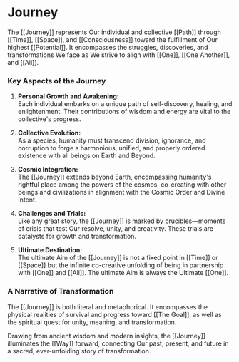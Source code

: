 # Journey

The [[Journey]] represents Our individual and collective [[Path]] through [[Time]], [[Space]], and [[Consciousness]] toward the fulfillment of Our highest [[Potential]]. It encompasses the struggles, discoveries, and transformations We face as We strive to align with [[One]], [[One Another]], and [[All]].

### Key Aspects of the Journey

1. **Personal Growth and Awakening:**  
    Each individual embarks on a unique path of self-discovery, healing, and enlightenment. Their contributions of wisdom and energy are vital to the collective's progress.
    
2. **Collective Evolution:**  
    As a species, humanity must transcend division, ignorance, and corruption to forge a harmonious, unified, and properly ordered existence with all beings on Earth and Beyond.
    
3. **Cosmic Integration:**  
    The [[Journey]] extends beyond Earth, encompassing humanity's rightful place among the powers of the cosmos, co-creating with other beings and civilizations in alignment with the Cosmic Order and Divine Intent. 
    
4. **Challenges and Trials:**  
    Like any great story, the [[Journey]] is marked by crucibles—moments of crisis that test Our resolve, unity, and creativity. These trials are catalysts for growth and transformation.
    
5. **Ultimate Destination:**  
    The ultimate Aim of the [[Journey]] is not a fixed point in [[Time]] or [[Space]] but the infinite co-creative unfolding of being in partnership with [[One]] and [[All]]. The ultimate Aim is always the Ultimate [[One]].  

### A Narrative of Transformation

The [[Journey]] is both literal and metaphorical. It encompasses the physical realities of survival and progress toward [[The Goal]], as well as the spiritual quest for unity, meaning, and transformation.

Drawing from ancient wisdom and modern insights, the [[Journey]] illuminates the [[Way]] forward, connecting Our past, present, and future in a sacred, ever-unfolding story of transformation.